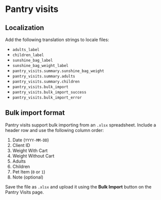 # Pantry visits

## Localization

Add the following translation strings to locale files:

- `adults_label`
- `children_label`
- `sunshine_bag_label`
- `sunshine_bag_weight_label`
- `pantry_visits.summary.sunshine_bag_weight`
- `pantry_visits.summary.adults`
- `pantry_visits.summary.children`
- `pantry_visits.bulk_import`
- `pantry_visits.bulk_import_success`
- `pantry_visits.bulk_import_error`

## Bulk import format

Pantry visits support bulk importing from an `.xlsx` spreadsheet. Include a header row and use the following column order:

1. Date (`YYYY-MM-DD`)
2. Client ID
3. Weight With Cart
4. Weight Without Cart
5. Adults
6. Children
7. Pet Item (`0` or `1`)
8. Note (optional)

Save the file as `.xlsx` and upload it using the **Bulk Import** button on the Pantry Visits page.
